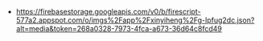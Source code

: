 - https://firebasestorage.googleapis.com/v0/b/firescript-577a2.appspot.com/o/imgs%2Fapp%2Fxinyiheng%2Fg-Ipfug2dc.json?alt=media&token=268a0328-7973-4fca-a673-36d64c8fcd49
